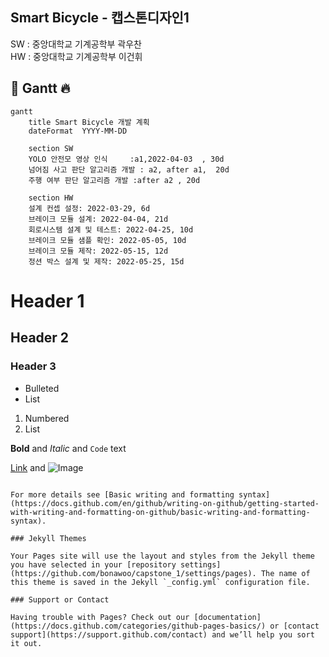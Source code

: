 ## Smart Bicycle - 캡스톤디자인1

SW : 중앙대학교 기계공학부 곽우찬<br>
HW : 중앙대학교 기계공학부 이건휘

## 📖 Gantt :fire:

```mermaid
gantt
    title Smart Bicycle 개발 계획
    dateFormat  YYYY-MM-DD

    section SW
    YOLO 안전모 영상 인식     :a1,2022-04-03  , 30d
    넘어짐 사고 판단 알고리즘 개발 : a2, after a1,  20d
    주행 여부 판단 알고리즘 개발 :after a2 , 20d

    section HW
    설계 컨셉 설정: 2022-03-29, 6d
    브레이크 모듈 설계: 2022-04-04, 21d
    회로시스템 설계 및 테스트: 2022-04-25, 10d
    브레이크 모듈 샘플 확인: 2022-05-05, 10d
    브레이크 모듈 제작: 2022-05-15, 12d
    정션 박스 설계 및 제작: 2022-05-25, 15d
```
# Header 1
## Header 2
### Header 3

- Bulleted
- List

1. Numbered
2. List

**Bold** and _Italic_ and `Code` text

[Link](url) and ![Image](src)
```

For more details see [Basic writing and formatting syntax](https://docs.github.com/en/github/writing-on-github/getting-started-with-writing-and-formatting-on-github/basic-writing-and-formatting-syntax).

### Jekyll Themes

Your Pages site will use the layout and styles from the Jekyll theme you have selected in your [repository settings](https://github.com/bonawoo/capstone_1/settings/pages). The name of this theme is saved in the Jekyll `_config.yml` configuration file.

### Support or Contact

Having trouble with Pages? Check out our [documentation](https://docs.github.com/categories/github-pages-basics/) or [contact support](https://support.github.com/contact) and we’ll help you sort it out.

